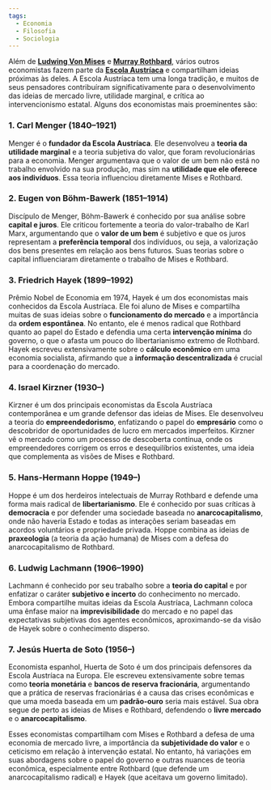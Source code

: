```yaml
---
tags:
  - Economia
  - Filosofia
  - Sociologia
---
```

Além de **[Ludwing Von Mises](Ludwing%20Von%20Mises.md)** e **[Murray Rothbard](Murray%20Rothbard.md)**, vários outros economistas fazem parte da **[Escola Austríaca](Escola%20Austríaca.md)** e compartilham ideias próximas às deles. A Escola Austríaca tem uma longa tradição, e muitos de seus pensadores contribuíram significativamente para o desenvolvimento das ideias de mercado livre, utilidade marginal, e crítica ao intervencionismo estatal. Alguns dos economistas mais proeminentes são:

### 1. **Carl Menger** (1840–1921)
Menger é o **fundador da Escola Austríaca**. Ele desenvolveu a **teoria da utilidade marginal** e a teoria subjetiva do valor, que foram revolucionárias para a economia. Menger argumentava que o valor de um bem não está no trabalho envolvido na sua produção, mas sim na **utilidade que ele oferece aos indivíduos**. Essa teoria influenciou diretamente Mises e Rothbard.

### 2. **Eugen von Böhm-Bawerk** (1851–1914)
Discípulo de Menger, Böhm-Bawerk é conhecido por sua análise sobre **capital e juros**. Ele criticou fortemente a teoria do valor-trabalho de Karl Marx, argumentando que o **valor de um bem** é subjetivo e que os juros representam a **preferência temporal** dos indivíduos, ou seja, a valorização dos bens presentes em relação aos bens futuros. Suas teorias sobre o capital influenciaram diretamente o trabalho de Mises e Rothbard.

### 3. **Friedrich Hayek** (1899–1992)
Prêmio Nobel de Economia em 1974, Hayek é um dos economistas mais conhecidos da Escola Austríaca. Ele foi aluno de Mises e compartilha muitas de suas ideias sobre o **funcionamento do mercado** e a importância da **ordem espontânea**. No entanto, ele é menos radical que Rothbard quanto ao papel do Estado e defendia uma certa **intervenção mínima** do governo, o que o afasta um pouco do libertarianismo extremo de Rothbard. Hayek escreveu extensivamente sobre o **cálculo econômico** em uma economia socialista, afirmando que a **informação descentralizada** é crucial para a coordenação do mercado.

### 4. **Israel Kirzner** (1930–)
Kirzner é um dos principais economistas da Escola Austríaca contemporânea e um grande defensor das ideias de Mises. Ele desenvolveu a teoria do **empreendedorismo**, enfatizando o papel do **empresário** como o descobridor de oportunidades de lucro em mercados imperfeitos. Kirzner vê o mercado como um processo de descoberta contínua, onde os empreendedores corrigem os erros e desequilíbrios existentes, uma ideia que complementa as visões de Mises e Rothbard.

### 5. **Hans-Hermann Hoppe** (1949–)
Hoppe é um dos herdeiros intelectuais de Murray Rothbard e defende uma forma mais radical de **libertarianismo**. Ele é conhecido por suas críticas à **democracia** e por defender uma sociedade baseada no **anarcocapitalismo**, onde não haveria Estado e todas as interações seriam baseadas em acordos voluntários e propriedade privada. Hoppe combina as ideias de **praxeologia** (a teoria da ação humana) de Mises com a defesa do anarcocapitalismo de Rothbard.

### 6. **Ludwig Lachmann** (1906–1990)
Lachmann é conhecido por seu trabalho sobre a **teoria do capital** e por enfatizar o caráter **subjetivo e incerto** do conhecimento no mercado. Embora compartilhe muitas ideias da Escola Austríaca, Lachmann coloca uma ênfase maior na **imprevisibilidade** do mercado e no papel das expectativas subjetivas dos agentes econômicos, aproximando-se da visão de Hayek sobre o conhecimento disperso.

### 7. **Jesús Huerta de Soto** (1956–)
Economista espanhol, Huerta de Soto é um dos principais defensores da Escola Austríaca na Europa. Ele escreveu extensivamente sobre temas como **teoria monetária** e **bancos de reserva fracionária**, argumentando que a prática de reservas fracionárias é a causa das crises econômicas e que uma moeda baseada em um **padrão-ouro** seria mais estável. Sua obra segue de perto as ideias de Mises e Rothbard, defendendo o **livre mercado** e o **anarcocapitalismo**.

Esses economistas compartilham com Mises e Rothbard a defesa de uma economia de mercado livre, a importância da **subjetividade do valor** e o ceticismo em relação à intervenção estatal. No entanto, há variações em suas abordagens sobre o papel do governo e outras nuances de teoria econômica, especialmente entre Rothbard (que defende um anarcocapitalismo radical) e Hayek (que aceitava um governo limitado).